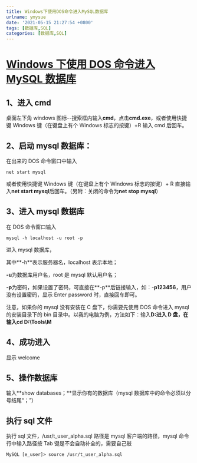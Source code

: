 ```yaml
---
title: Windows下使用DOS命令进入MySQL数据库
urlname: ymysue
date: '2021-05-15 21:27:54 +0800'
tags: [数据库,SQL]
categories: [数据库,SQL]
---
```


# [Windows 下使用 DOS 命令进入 MySQL 数据库](https://www.cnblogs.com/isme-zjh/p/11400722.html)

## 1、进入 cmd

桌面左下角 windows 图标--搜索框内输入**cmd**，点击**cmd.exe**，或者使用快捷键 Windows 键（在键盘上有个 Windows 标志的按键）+R 输入 cmd 后回车。

## 2、启动 mysql 数据库：

在出来的 DOS 命令窗口中输入

```shell
net start mysql
```

或者使用快捷键 Windows 键（在键盘上有个 Windows 标志的按键）+ R 直接输入**net start mysql**后回车。（另附：关闭的命令为**net stop mysql**）

## 3、进入 mysql 数据库

在 DOS 命令窗口输入

```shell
mysql -h localhost -u root -p
```

进入 mysql 数据库，

其中**-h**表示服务器名，localhost 表示本地；

**-u**为数据库用户名，root 是 mysql 默认用户名；

**-p**为密码，如果设置了密码，可直接在**-p**后链接输入，如：-**p123456**，用户没有设置密码，显示 Enter password 时，直接回车即可。

注意，如果你的 mysql 没有安装在 C 盘下，你需要先使用 DOS 命令进入 mysql 的安装目录下的 bin 目录中。以我的电脑为例，方法如下：输入**D:**进入 D 盘，在输入**cd D:\Tools\M**

## 4、成功进入

显示 welcome

## 5、操作数据库

输入**show databases；**显示你有的数据库（mysql 数据库中的命令必须以分号结尾“；”）

## 执行 sql 文件

执行 sql 文件，/usr/t_user_alpha.sql 路径是 mysql 客户端的路径，mysql 命令行中输入路径按 Tab 键是不会自动补全的，需要自己敲

```shell
MySQL [e_user]> source /usr/t_user_alpha.sql
```
